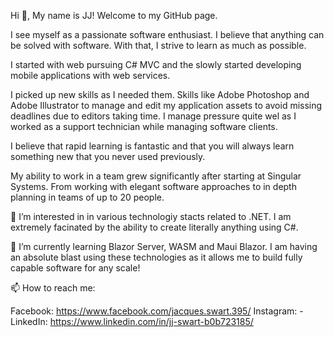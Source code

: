 Hi 👋, My name is JJ! Welcome to my GitHub page.

I see myself as a passionate software enthusiast. I believe that anything can be solved with software. 
With that, I strive to learn as much as possible. 

I started with web pursuing C# MVC and the slowly started developing mobile applications with web services. 

I picked up new skills as I needed them. Skills like Adobe Photoshop and Adobe Illustrator to manage and edit my application assets to avoid missing deadlines due to editors taking time. 
I manage pressure quite wel as I worked as a support technician while managing software clients. 

I believe that rapid learning is fantastic and that you will always learn something new that you never used previously.

My ability to work in a team grew significantly after starting at Singular Systems. From working with elegant software approaches to in depth planning in teams of up to 20 people.

👀 I’m interested in in various technologiy stacts related to .NET. I am extremely facinated by the ability to create literally anything using C#.

🌱 I’m currently learning Blazor Server, WASM and Maui Blazor. I am having an absolute blast using these technologies as it allows me to build fully capable software for any scale!

📫 How to reach me:

Facebook: https://www.facebook.com/jacques.swart.395/
Instagram: -
LinkedIn: https://www.linkedin.com/in/jj-swart-b0b723185/

<!---
jacswa/jacswa is a ✨ special ✨ repository because its `README.md` (this file) appears on your GitHub profile.
You can click the Preview link to take a look at your changes.
--->

